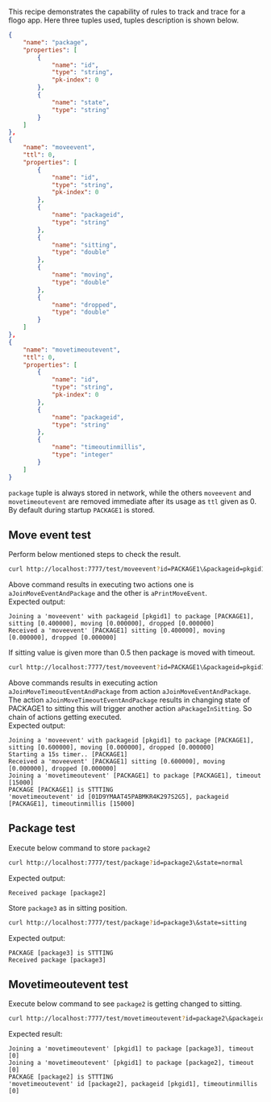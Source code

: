 This recipe demonstrates the capability of rules to track and trace for a flogo app. Here three tuples used, tuples description is shown below.

```json
{
    "name": "package",
    "properties": [
        {
            "name": "id",
            "type": "string",
            "pk-index": 0
        },
        {
            "name": "state",
            "type": "string"
        }
    ]  
},
{
    "name": "moveevent",
    "ttl": 0,
    "properties": [
        {
            "name": "id",
            "type": "string",
            "pk-index": 0
        },
        {
            "name": "packageid",
            "type": "string"
        },
        {
            "name": "sitting",
            "type": "double"
        },
        {
            "name": "moving",
            "type": "double"
        },
        {
            "name": "dropped",
            "type": "double"
        }
    ]
},
{
    "name": "movetimeoutevent",
    "ttl": 0,
    "properties": [
        {
            "name": "id",
            "type": "string",
            "pk-index": 0
        },
        {
            "name": "packageid",
            "type": "string"
        },
        {
            "name": "timeoutinmillis",
            "type": "integer"
        }
    ]  
}
```

`package` tuple is always stored in network, while the others `moveevent` and `movetimeoutevent` are removed immediate after its usage as `ttl` given as 0. By default during startup `PACKAGE1` is stored. 

## Move event test
Perform below mentioned steps to check the result.
```sh
curl http://localhost:7777/test/moveevent?id=PACKAGE1\&packageid=pkgid1\&sitting=0.4
```
Above command results in executing two actions one is `aJoinMoveEventAndPackage` and the other is `aPrintMoveEvent`.<br>
Expected output:
```
Joining a 'moveevent' with packageid [pkgid1] to package [PACKAGE1], sitting [0.400000], moving [0.000000], dropped [0.000000]
Received a 'moveevent' [PACKAGE1] sitting [0.400000], moving [0.000000], dropped [0.000000]
```

If sitting value is given more than 0.5 then package is moved with timeout.
```sh
curl http://localhost:7777/test/moveevent?id=PACKAGE1\&packageid=pkgid1\&sitting=0.6
```
Above commands results in executing action `aJoinMoveTimeoutEventAndPackage` from action `aJoinMoveEventAndPackage`. The action `aJoinMoveTimeoutEventAndPackage` results in changing state of PACKAGE1 to sitting this will trigger another action `aPackageInSitting`. So chain of actions getting executed.<br>
Expected output:
```
Joining a 'moveevent' with packageid [pkgid1] to package [PACKAGE1], sitting [0.600000], moving [0.000000], dropped [0.000000]
Starting a 15s timer.. [PACKAGE1]
Received a 'moveevent' [PACKAGE1] sitting [0.600000], moving [0.000000], dropped [0.000000]
Joining a 'movetimeoutevent' [PACKAGE1] to package [PACKAGE1], timeout [15000]
PACKAGE [PACKAGE1] is STTTING
'movetimeoutevent' id [01D9YMAAT45PABMKR4K297S2G5], packageid [PACKAGE1], timeoutinmillis [15000]
```

## Package test
Execute below command to store `package2`
```sh
curl http://localhost:7777/test/package?id=package2\&state=normal
```
Expected output:
```
Received package [package2]
```
Store `package3` as in sitting position.
```sh
curl http://localhost:7777/test/package?id=package3\&state=sitting
```
Expected output:
```
PACKAGE [package3] is STTTING
Received package [package3]
```

## Movetimeoutevent test
Execute below command to see `package2` is getting changed to sitting.
```sh
curl http://localhost:7777/test/movetimeoutevent?id=package2\&packageid=pkgid1
```
Expected result:
```
Joining a 'movetimeoutevent' [pkgid1] to package [package3], timeout [0]
Joining a 'movetimeoutevent' [pkgid1] to package [package2], timeout [0]
PACKAGE [package2] is STTTING
'movetimeoutevent' id [package2], packageid [pkgid1], timeoutinmillis [0]
```